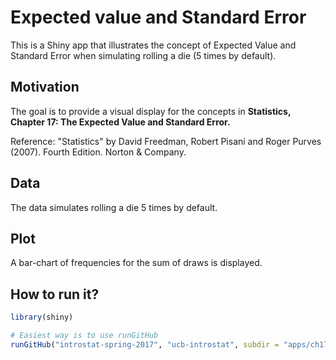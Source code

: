# Expected value and Standard Error

This is a Shiny app that illustrates the concept of Expected Value and Standard Error when simulating rolling a die (5 times by default).


## Motivation

The goal is to provide a visual display for the concepts in __Statistics, Chapter 17: The Expected Value and Standard Error.__

Reference: "Statistics" by David Freedman, Robert Pisani and Roger Purves (2007). Fourth Edition. Norton & Company.


## Data

The data simulates rolling a die 5 times by default.


## Plot

A bar-chart of frequencies for the sum of draws is displayed.


## How to run it?

```R
library(shiny)

# Easiest way is to use runGitHub
runGitHub("introstat-spring-2017", "ucb-introstat", subdir = "apps/ch17-expected-value-std-error")
```
